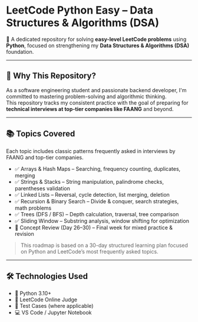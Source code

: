 # LeetCode Python Easy – Data Structures & Algorithms (DSA)

🚀 A dedicated repository for solving **easy-level LeetCode problems** using **Python**, focused on strengthening my **Data Structures & Algorithms (DSA)** foundation.

---

## 🧠 Why This Repository?

As a software engineering student and passionate backend developer, I'm committed to mastering problem-solving and algorithmic thinking.  
This repository tracks my consistent practice with the goal of preparing for **technical interviews at top-tier companies like FAANG** and beyond.

---

## 📚 Topics Covered

Each topic includes classic patterns frequently asked in interviews by FAANG and top-tier companies.

- ✅ Arrays & Hash Maps – Searching, frequency counting, duplicates, merging
- ✅ Strings & Stacks – String manipulation, palindrome checks, parentheses validation
- ✅ Linked Lists – Reversal, cycle detection, list merging, deletion
- ✅ Recursion & Binary Search – Divide & conquer, search strategies, math problems
- ✅ Trees (DFS / BFS) – Depth calculation, traversal, tree comparison
- ✅ Sliding Window – Substring analysis, window shifting for optimization
- 🔁 Concept Review (Day 26–30) – Final week for mixed practice & revision

> This roadmap is based on a 30-day structured learning plan focused on Python and LeetCode’s most frequently asked topics.

---
## 🛠️ Technologies Used

- 🐍 Python 3.10+
- 📘 LeetCode Online Judge
- 🧪 Test Cases (where applicable)
- 💻 VS Code / Jupyter Notebook

